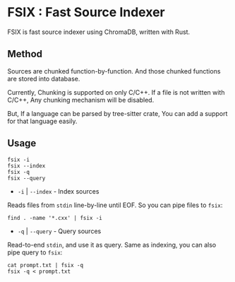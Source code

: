 # FSIX : Fast Source Indexer

FSIX is fast source indexer using ChromaDB, written with Rust.

## Method

Sources are chunked function-by-function.
And those chunked functions are stored into database.

Currently, Chunking is supported on only C/C++.
If a file is not written with C/C++,
Any chunking mechanism will be disabled.

But, If a language can be parsed by tree-sitter crate,
You can add a support for that language easily.

## Usage

```
fsix -i
fsix --index
fsix -q
fsix --query
```

- `-i` | `--index` - Index sources

Reads files from `stdin` line-by-line until EOF.
So you can pipe files to `fsix`:

```
find . -name '*.cxx' | fsix -i
```

- `-q` | `--query` - Query sources

Read-to-end `stdin`, and use it as query.
Same as indexing, you can also pipe query to `fsix`:

```
cat prompt.txt | fsix -q
fsix -q < prompt.txt
```
